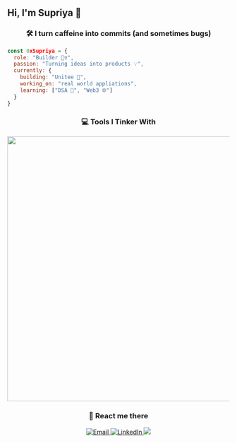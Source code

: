 ## Hi, I'm Supriya 👋
<h3 align="center">🛠️ I turn caffeine into commits (and sometimes bugs)</h3>

```js
const 0xSupriya = {
  role: "Builder 👷‍♀️",
  passion: "Turning ideas into products 💡",
  currently: {
    building: "Unitee 🚀",
    working_on: "real world appliations",
    learning: ["DSA 🧠", "Web3 🌐"]
  }
}
```
<h3 align="center">💻 Tools I Tinker With</h3>

<p align="center">
  <img src="https://skillicons.dev/icons?i=html,css,tailwind,react,nextjs,nodejs,express,nestjs,js,ts,cpp,java,python,git,github" width="600"/>
</p>



<h3 align="center">📮 React me there</h3>

<p align="center">
  <a href="mailto:0xsupriya@gmail.com" target="_blank">
    <img src="https://img.shields.io/badge/Gmail-0xsupriya@gmail.com-D14836?style=for-the-badge&logo=gmail&logoColor=white" alt="Email" />
  </a>
  <a href="https://www.linkedin.com/in/supriyadn/" target="_blank">
    <img src="https://img.shields.io/badge/LinkedIn-supriyadn-0A66C2?style=for-the-badge&logo=linkedin&logoColor=white" alt="LinkedIn" />
  </a>
  <a href="https://x.com/iamsupriyadn" target="_blank">
    <img src="https://img.shields.io/badge/@iamsupriyadn-000000?style=for-the-badge&logo=x&logoColor=white" />
  </a>
</p>


